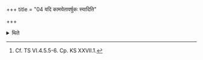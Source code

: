 +++
title = "04 यदि कामयेतावर्षुकः स्यादिति"

+++

<details><summary>थिते</summary>

4. If he desires, "Let Parjanya not shower rain", then having wiped up the wipings outside the cup, he should wipe them off upon the outside of the enclosing stick with the hand turned upwards.[^1]   

[^1]: Cf. TS VI.4.5.5-6. Cp. KS XXVII.1.  
</details>
